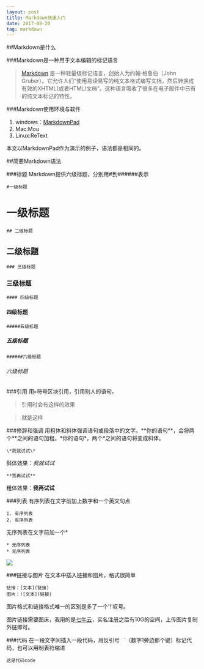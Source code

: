 ```yaml
---
layout: post
title: Markdown快速入门
date: 2017-08-20 
tag: markdown
---
```


##Markdown是什么

###Markdown是一种用于文本编辑的标记语言
>[Markdown](https://zh.wikipedia.org/wiki/Markdown "wikipedia") 是一种轻量级标记语言，创始人为约翰·格鲁伯（John Gruber）。它允许人们“使用易读易写的纯文本格式编写文档，然后转换成有效的XHTML(或者HTML)文档”。这种语言吸收了很多在电子邮件中已有的纯文本标记的特性。


###Markdown使用环境与软件

1. windows：[MarkdownPad](https://markdownpad.com/ "markdownpad")
2. Mac:Mou
3. Linux:ReText

本文以MarkdownPad作为演示的例子，语法都是相同的。

##简要Markdown语法

###标题
Markdown提供六级标题，分别用#到######表示

	#一级标题
# 一级标题
	## 二级标题
## 二级标题
	### 三级标题
### 三级标题
	#### 四级标题
#### 四级标题
	#####五级标题
##### 五级标题
	######六级标题
###### 六级标题

###引用
用`>`符号区块引用，引用别人的语句。

>引用时会有这样的效果

>就是这样

###修辞和强调
用粗体和斜体强调语句或段落中的文字。\**你的语句\*\*，会将两个\*\*之间的语句加粗。\*你的语句\*，两个\*之间的语句将变成斜体。
	
	\*我就试试\*
斜体效果：_我就试试_

	**我再试试**
粗体效果：**我再试试**

###列表
有序列表在文字前加上数字和一个英文句点
	
	1. 有序列表
	2. 有序列表
无序列表在文字前加一个*
	
	* 无序列表
	* 无序列表
![](http://ouxb6nvoe.bkt.clouddn.com/2017-08-23-markdown-01.PNG)

###链接与图片
在文本中插入链接和图片，格式很简单
	
	链接：[文本](链接)
	图片：![文本](链接)
图片格式和链接格式唯一的区别是多了一个'!'叹号。

图片链接需要图床，我用的是[七牛云](https://portal.qiniu.com/create, "七牛云")，实名注册之后有10G的空间，上传图片复制外链即可。

###代码
在一段文字间插入一段代码，用反引号` ` `（数字1旁边那个键）标记代码，也可以用制表符缩进
	
	这是代码code

	
